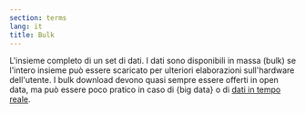 ```yaml
---
section: terms
lang: it
title: Bulk 
---
```

L'insieme completo di un set di dati. I dati sono disponibili in massa (bulk) se l'intero insieme può essere scaricato per ulteriori elaborazioni sull'hardware dell'utente. I bulk download devono quasi sempre essere offerti in open data, ma può essere poco pratico in caso di {big data} o di [dati in tempo reale](../real-time-data/).
